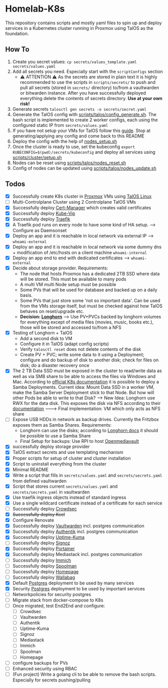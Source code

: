 # Homelab-K8s

This repository contains scripts and mostly yaml files to spin up and deploy services in a Kubernetes cluster running in Proxmox using TalOS as the foundation.

## How To

1. Create you secret values: `cp secrets/values_template.yaml secrets/values.yaml`
1. Add all secrets you need. Especially start with the `scriptConfigs` section
     - ⚠️ ATTENTION ⚠️
     As the secrets are stored in plain text it is highly recommended to use the scripts in `scripts/secrets/` to push and pull all secrets (stored in `secrets/` directory) to/from a vaultwarden or bitwarden instance. After you have successfully deployed everything delete the contents of secrets directory. **Use at your own risk!**
1. Generate secrets `talosctl gen secrets -o secrets/secret.yaml`
1. Generate the TalOS config with [scripts/talos/config_generate.sh](/scripts/talos/config_generate.sh). The bash script is implemented to create 2 worker configs, each using the configured static IP from `secrets/values.yaml`
1. If you have not setup your VMs for TalOS follow this [guide](https://www.talos.dev/v1.8/talos-guides/install/virtualized-platforms/proxmox/). Stop at generating/applying any config and come back to this README
1. Deploy the config with the help of [nodes_setup.sh](/scripts/talos/nodes_setup.sh)
1. Once the cluster is ready to use, set the kubeconfig `export KUBECONFIG=$(pwd)/secrets/kubeconfig` and deploy all services using [scripts/cluster/setup.sh](/scripts/cluster/setup.sh)
1. Nodes can be reset using [scripts/talos/nodes_reset.sh](/scripts/talos/nodes_reset.sh)
1. Config of nodes can be updated using [scripts/talos/nodes_update.sh](/scripts/talos/nodes_update.sh)

## Todos

- [x] Successfully create K8s cluster in [Proxmox](https://www.proxmox.com/en/) VMs using [TalOS Linux](https://www.talos.dev/)
- [ ] Multi-Controlplane Cluster using 2 Controlplane TalOS VMs
- [x] Successfully deploy [Cert-Manager](https://cert-manager.io/docs/installation/helm/) which creates valid certificates
- [x] Successfully deploy [Kube-Vip](https://github.com/kube-vip/helm-charts)
- [x] Successfully deploy [Traefik](https://github.com/traefik/traefik-helm-chart)
- [x] A Traefik pod runs on every node to have some kind of HA setup. --> Configure as Daemsonset
- [x] Deploy an app and it is reachable in local network via external IP --> `whoami-external`
- [x] Deploy an app and it is reachable in local network via some dummy dns + modification of /etc/hosts on a client machine `whoami-internal`
- [x] Deploy an app end to end with dedicated certificates --> `whoami-external`
- [x] Decide about storage provider. Requirements:
  - The node that hosts Proxmox has a dedicated 2TB SSD where data will be stored. This must be available to many pods
  - A multi VM multi Node setup must be possible
  - Some PVs that will be used for database and backed up on a daily basis.
  - Some PVs that just store some 'not so important data'. Can be used from the VMs storage itself, but must be checked against how TalOS behaves on reset/upgrade etc.
  - **Decision: [Longhorn](https://longhorn.io)** --> Use PV+PVCs backed by longhorn volumes for everything except of media files (movies, music, books etc.), those will be stored and accessed to/from a NFS
- [x] Testing of Longhorn + TalOS
  - Add a second disk to VM
  - Configure it in TalOS (adapt config scripts)
  - Verify `talosctl reset` does not delete contents of the disk
  - Create PV + PVC; write some data to it using a Deployment; configure and do backup of disk to another disk; check for files on disk; do a disaster recovery once
- [x] The 2 TB Data SSD must be exposed in the cluster to read/write data as well as via SMB share to be able to access the files via Windows and Mac. According to [official K8s documentation](https://github.com/kubernetes-csi/csi-driver-smb/blob/master/deploy/example/smb-provisioner/README.md) it is possible to deploy a Samba Deployments. Current idea: Mount Data SSD in a worker VM, make the Samba Server Deployment stick to that Node. But how will other Pods be able to write to that Disk?
--> New Idea: Longhorn use RWX for the data disk. This exposes the disk via NFS according to their [documentation](https://longhorn.io/docs/1.7.2/nodes-and-volumes/volumes/rwx-volumes/#configuring-volume-locality-for-rwx-volumes)
---> Final implementation: VM which only acts as NFS share
- [ ] Expose USB HDDs in network as backup drives. Currently the Fritzbox exposes them as Samba Shares. Requirements:
  - Longhorn can use the disks; according to [Longhorn docs](https://longhorn.io/docs/1.7.2/snapshots-and-backups/backup-and-restore/set-backup-target/) it should be possible to use a Samba Share
  - Final Setup for backups: Use RPI to host [Openmediavault](https://www.openmediavault.org/)
- [x] successfully deploy storage provider
- [x] TalOS extract secrets and use templating mechanism
- [x] Proper scripts for setup of cluster and cluster installation
- [x] Script to uninstall everything from the cluster
- [x] Minimal README
- [x] Write a script that fills in `secrets/values.yaml` and `secrets/secrets.yaml` from defined vaultwarden
- [x] Script that stores current `secrets/values.yaml` and `secrets/secrets.yaml` in vaultwarden
- [x] Use traefik ingress objects instead of standard ingress
- [x] Use a single wildcard certificate instead of a certificate for each service
- [ ] Successfully deploy [Crowdsec](https://github.com/crowdsecurity/helm-charts)
- [x] ~~Successfully deploy Keel~~
- [x] Configure Renovate
- [x] Successfully deploy [Vaultwarden](https://github.com/dani-garcia/vaultwarden) incl. postgres communication
- [x] Successfully deploy [Authentik](https://docs.goauthentik.io/docs/install-config/install/kubernetes) incl. postgres communication
- [x] Successfully deploy [Uptime-Kuma](https://github.com/dirsigler/uptime-kuma-helm/tree/main)
- [ ] Successfully deploy [Signoz](https://signoz.io/docs/install/kubernetes/others/)
- [x] Successfully deploy [Portainer](https://github.com/portainer/k8s/tree/master/deploy/helm/charts/portainer)
- [x] Successfully deploy Mediastack incl. postgres communication
- [ ] Successfully deploy [Immich](https://github.com/immich-app/immich-charts)
- [ ] Successfully deploy [Spoolman](https://github.com/Donkie/Spoolman)
- [ ] Successfully deploy [Homepage](https://gethomepage.dev/installation/k8s/#install-with-helm)
- [ ] Successfully deploy [Wallabag](https://github.com/wallabag/wallabag)
- [x] Default [Postgres](https://github.com/bitnami/charts/tree/main/bitnami/postgresql) deployment to be used by many services
- [x] Security [Postgres](https://github.com/bitnami/charts/tree/main/bitnami/postgresql) deployment to be used by important services
- [ ] Networkpolicies for security postgres
- [ ] Migrate stack from docker-compose to K8s
- [ ] Once migrated, test End2End and configure:
  - [ ] Crowdsec
  - [ ] Vaultwarden
  - [ ] Authentik
  - [ ] Uptime-Kuma
  - [ ] Signoz
  - [ ] Mediastack
  - [ ] Immich
  - [ ] Spoolman
  - [ ] Homepage
- [ ] configure backups for PVs
- [ ] Enhanced security using RBAC
- [ ] (Fun project) Write a golang cli to be able to remove the bash scripts. Especially for secrets pushing/pulling
